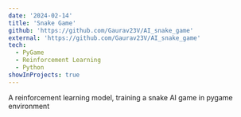 ```yaml
---
date: '2024-02-14'
title: 'Snake Game'
github: 'https://github.com/Gaurav23V/AI_snake_game'
external: 'https://github.com/Gaurav23V/AI_snake_game'
tech:
  - PyGame
  - Reinforcement Learning
  - Python
showInProjects: true
---
```


A reinforcement learning model, training a snake AI game in pygame environment
